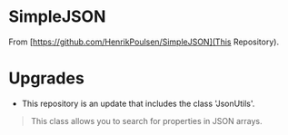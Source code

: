 # SimpleJSON
From [https://github.com/HenrikPoulsen/SimpleJSON](This Repository).
# Upgrades
- This repository is an update that includes the class 'JsonUtils'.
> This class allows you to search for properties in JSON arrays.
